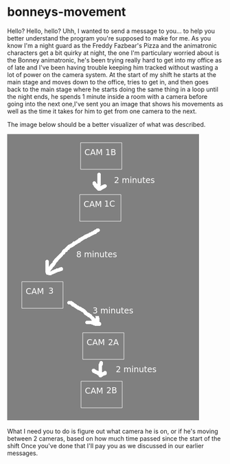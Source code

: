 # bonneys-movement

Hello? Hello, hello? Uhh, I wanted to send a message to you... to help you better understand the program you're supposed to make for me.
As you know I'm a night guard as the Freddy Fazbear's Pizza and the animatronic characters get a bit quirky at night, the one I'm particulary worried about is the Bonney animatronic, he's been trying really hard to get into my office as of late and I've been having trouble keeping him tracked without wasting a lot of power on the camera system.
At the start of my shift he starts at the main stage and moves down to the office, tries to get in, and then goes back to the main stage where he starts doing the same thing in a loop until the night ends, he spends 1 minute inside a room with a camera before going into the next one,I've sent you an image that shows his movements as well as the time it takes for him to get from one camera to the next.

The image below should be a better visualizer of what was described.

![bonney's movement](./img/movement.png)

What I need you to do is figure out what camera he is on, or if he's moving between 2 cameras, based on how much time passed since the start of the shift
Once you've done that I'll pay you as we discussed in our earlier messages.